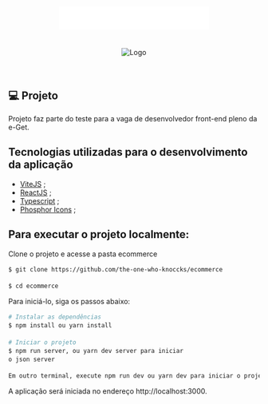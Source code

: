


<div align='center'>
  <img width="300px" src="src/assets/images/logo.png" alt="Logo">
</div>
</br>
</br>

<div align='center'>
  <img  src="src/assets/preview/prev.gif" alt="Logo">
</div>
</br>
</br>







 ## 💻 Projeto
 
Projeto faz parte do teste para a vaga de desenvolvedor front-end pleno da e-Get.

 ##  Tecnologias utilizadas para o desenvolvimento da aplicação

- [ViteJS](https://vitejs.dev/) ;
- [ReactJS](https://pt-br.reactjs.org/) ;
- [Typescript](https://www.typescriptlang.org/) ;
- [Phosphor Icons](https://phosphoricons.com/) ;




## Para executar o projeto localmente:

Clone o projeto e acesse a pasta 
ecommerce

```bash
$ git clone https://github.com/the-one-who-knoccks/ecommerce

$ cd ecommerce

```
Para iniciá-lo, siga os passos abaixo:
```bash
# Instalar as dependências
$ npm install ou yarn install

# Iniciar o projeto
$ npm run server, ou yarn dev server para iniciar
o json server

Em outro terminal, execute npm run dev ou yarn dev para iniciar o projeto
```
A aplicação será iniciada no endereço http://localhost:3000.













